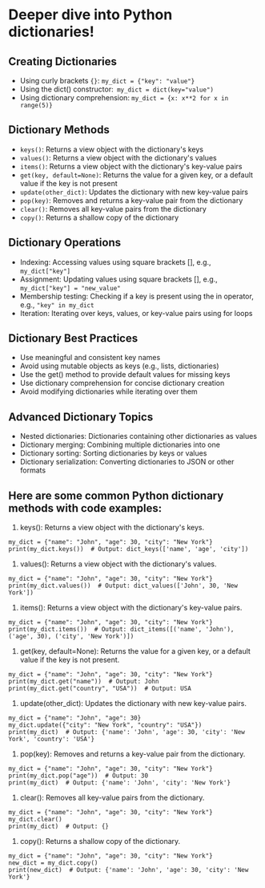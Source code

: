 # Deeper dive into Python dictionaries!

## Creating Dictionaries

- Using curly brackets ```{}```: ```my_dict = {"key": "value"}```
- Using the dict() constructor:``` my_dict = dict(key="value")```
- Using dictionary comprehension: ```my_dict = {x: x**2 for x in range(5)}```

## Dictionary Methods

- ```keys()```: Returns a view object with the dictionary's keys
- ```values()```: Returns a view object with the dictionary's values
- ```items()```: Returns a view object with the dictionary's key-value pairs
- ```get(key, default=None)```: Returns the value for a given key, or a default value if the key is not present
- ```update(other_dict)```: Updates the dictionary with new key-value pairs
- ```pop(key)```: Removes and returns a key-value pair from the dictionary
- ```clear()```: Removes all key-value pairs from the dictionary
- ```copy()```: Returns a shallow copy of the dictionary

## Dictionary Operations

- Indexing: Accessing values using square brackets [], e.g., ```my_dict["key"]```
- Assignment: Updating values using square brackets [], e.g., ```my_dict["key"] = "new_value"```
- Membership testing: Checking if a key is present using the in operator, e.g., ```"key" in my_dict```
- Iteration: Iterating over keys, values, or key-value pairs using for loops

## Dictionary Best Practices

- Use meaningful and consistent key names
- Avoid using mutable objects as keys (e.g., lists, dictionaries)
- Use the get() method to provide default values for missing keys
- Use dictionary comprehension for concise dictionary creation
- Avoid modifying dictionaries while iterating over them

## Advanced Dictionary Topics

- Nested dictionaries: Dictionaries containing other dictionaries as values
- Dictionary merging: Combining multiple dictionaries into one
- Dictionary sorting: Sorting dictionaries by keys or values
- Dictionary serialization: Converting dictionaries to JSON or other formats

## Here are some common Python dictionary methods with code examples:

1. keys(): Returns a view object with the dictionary's keys.

```
my_dict = {"name": "John", "age": 30, "city": "New York"}
print(my_dict.keys())  # Output: dict_keys(['name', 'age', 'city'])
```


1. values(): Returns a view object with the dictionary's values.

```
my_dict = {"name": "John", "age": 30, "city": "New York"}
print(my_dict.values())  # Output: dict_values(['John', 30, 'New York'])
```

1. items(): Returns a view object with the dictionary's key-value pairs.

```
my_dict = {"name": "John", "age": 30, "city": "New York"}
print(my_dict.items())  # Output: dict_items([('name', 'John'), ('age', 30), ('city', 'New York')])
```

1. get(key, default=None): Returns the value for a given key, or a default value if the key is not present.

```
my_dict = {"name": "John", "age": 30, "city": "New York"}
print(my_dict.get("name"))  # Output: John
print(my_dict.get("country", "USA"))  # Output: USA
```

1. update(other_dict): Updates the dictionary with new key-value pairs.

```
my_dict = {"name": "John", "age": 30}
my_dict.update({"city": "New York", "country": "USA"})
print(my_dict)  # Output: {'name': 'John', 'age': 30, 'city': 'New York', 'country': 'USA'}
```

1. pop(key): Removes and returns a key-value pair from the dictionary.

```
my_dict = {"name": "John", "age": 30, "city": "New York"}
print(my_dict.pop("age"))  # Output: 30
print(my_dict)  # Output: {'name': 'John', 'city': 'New York'}
```

1. clear(): Removes all key-value pairs from the dictionary.

```
my_dict = {"name": "John", "age": 30, "city": "New York"}
my_dict.clear()
print(my_dict)  # Output: {}
```

1. copy(): Returns a shallow copy of the dictionary.

```
my_dict = {"name": "John", "age": 30, "city": "New York"}
new_dict = my_dict.copy()
print(new_dict)  # Output: {'name': 'John', 'age': 30, 'city': 'New York'}
```